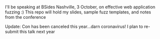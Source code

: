 I'll be speaking at BSides Nashville, 3 October, on effective web application fuzzing :)  This repo will hold my slides, sample fuzz templates, and notes from the conference

Update: Con has been canceled this year...darn coronavirus!  I plan to re-submit this talk next year
